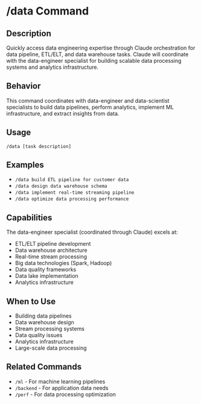 # /data Command

## Description
Quickly access data engineering expertise through Claude orchestration for data pipeline, ETL/ELT, and data warehouse tasks. Claude will coordinate with the data-engineer specialist for building scalable data processing systems and analytics infrastructure.

## Behavior
This command coordinates with data-engineer and data-scientist specialists to build data pipelines, perform analytics, implement ML infrastructure, and extract insights from data.

## Usage
```
/data [task description]
```

## Examples
- `/data build ETL pipeline for customer data`
- `/data design data warehouse schema`
- `/data implement real-time streaming pipeline`
- `/data optimize data processing performance`

## Capabilities
The data-engineer specialist (coordinated through Claude) excels at:
- ETL/ELT pipeline development
- Data warehouse architecture
- Real-time stream processing
- Big data technologies (Spark, Hadoop)
- Data quality frameworks
- Data lake implementation
- Analytics infrastructure

## When to Use
- Building data pipelines
- Data warehouse design
- Stream processing systems
- Data quality issues
- Analytics infrastructure
- Large-scale data processing

## Related Commands
- `/ml` - For machine learning pipelines
- `/backend` - For application data needs
- `/perf` - For data processing optimization
